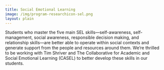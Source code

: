 ```yaml
---
title: Social Emotional Learning
image: /img/program-researchicon-sel.png
layout: plain
---
```


Students who master the five main SEL skills—self-awareness, self-management, social awareness, responsible decision making, and relationship skills—are better able to operate within social contexts and generate support from the people and resources around them. We’re thrilled to be working with Tim Shriver and The Collaborative for Academic and Social Emotional Learning (CASEL) to better develop these skills in our students.